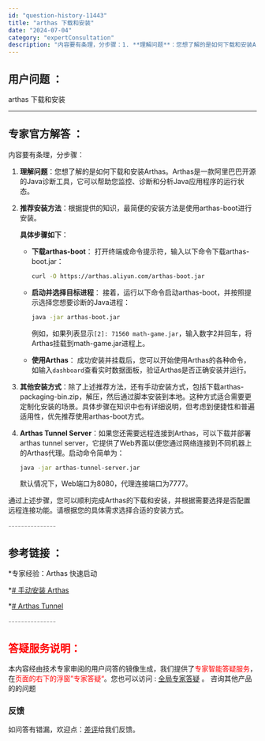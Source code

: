 ```yaml
---
id: "question-history-11443"
title: "arthas 下载和安装"
date: "2024-07-04"
category: "expertConsultation"
description: "内容要有条理，分步骤：1. **理解问题**：您想了解的是如何下载和安装Arthas。Arthas是一款阿里巴巴开源的Java诊断工具，它可以帮助您监控、诊断和分析Java应用程序的运行状态。2. **推荐安装方法**：根据提供的知识，最简便的安装方法是使用arthas-boot进行安装。   **"
---
```


## 用户问题 ： 
 arthas 下载和安装  

---------------
## 专家官方解答 ：

内容要有条理，分步骤：

1. **理解问题**：您想了解的是如何下载和安装Arthas。Arthas是一款阿里巴巴开源的Java诊断工具，它可以帮助您监控、诊断和分析Java应用程序的运行状态。

2. **推荐安装方法**：根据提供的知识，最简便的安装方法是使用arthas-boot进行安装。

   **具体步骤如下**：
   
   - **下载arthas-boot**：
     打开终端或命令提示符，输入以下命令下载arthas-boot.jar：
     ```bash
     curl -O https://arthas.aliyun.com/arthas-boot.jar
     ```
     
   - **启动并选择目标进程**：
     接着，运行以下命令启动arthas-boot，并按照提示选择您想要诊断的Java进程：
     ```bash
     java -jar arthas-boot.jar
     ```
     例如，如果列表显示`[2]: 71560 math-game.jar`，输入数字2并回车，将Arthas挂载到math-game.jar进程上。
     
   - **使用Arthas**：
     成功安装并挂载后，您可以开始使用Arthas的各种命令，如输入`dashboard`查看实时数据面板，验证Arthas是否正确安装并运行。

3. **其他安装方式**：除了上述推荐方法，还有手动安装方式，包括下载arthas-packaging-bin.zip，解压，然后通过脚本安装到本地。这种方式适合需要更定制化安装的场景。具体步骤在知识中也有详细说明，但考虑到便捷性和普遍适用性，优先推荐使用arthas-boot方式。

4. **Arthas Tunnel Server**：如果您还需要远程连接到Arthas，可以下载并部署arthas tunnel server，它提供了Web界面以便您通过网络连接到不同机器上的Arthas代理。启动命令简单为：
   ```bash
   java -jar arthas-tunnel-server.jar
   ```
   默认情况下，Web端口为8080，代理连接端口为7777。

通过上述步骤，您可以顺利完成Arthas的下载和安装，并根据需要选择是否配置远程连接功能。请根据您的具体需求选择合适的安装方式。


<font color="#949494">---------------</font> 


## 参考链接 ：

*专家经验：Arthas 快速启动 
 
 *[# 手动安装 Arthas](https://github.com/alibaba/arthas/tree/master/site/docs/doc/manual-install.md)
 
 *[# Arthas Tunnel](https://github.com/alibaba/arthas/tree/master/site/docs/doc/tunnel.md)


 <font color="#949494">---------------</font> 
 


## <font color="#FF0000">答疑服务说明：</font> 

本内容经由技术专家审阅的用户问答的镜像生成，我们提供了<font color="#FF0000">专家智能答疑服务</font>，在<font color="#FF0000">页面的右下的浮窗”专家答疑“</font>。您也可以访问 : [全局专家答疑](https://answer.opensource.alibaba.com/docs/intro) 。 咨询其他产品的的问题

### 反馈
如问答有错漏，欢迎点：[差评](https://ai.nacos.io/user/feedbackByEnhancerGradePOJOID?enhancerGradePOJOId=16042)给我们反馈。
